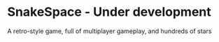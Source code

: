 # SnakeSpace - Under development

A retro-style game, full of multiplayer gameplay, and hundreds of stars


